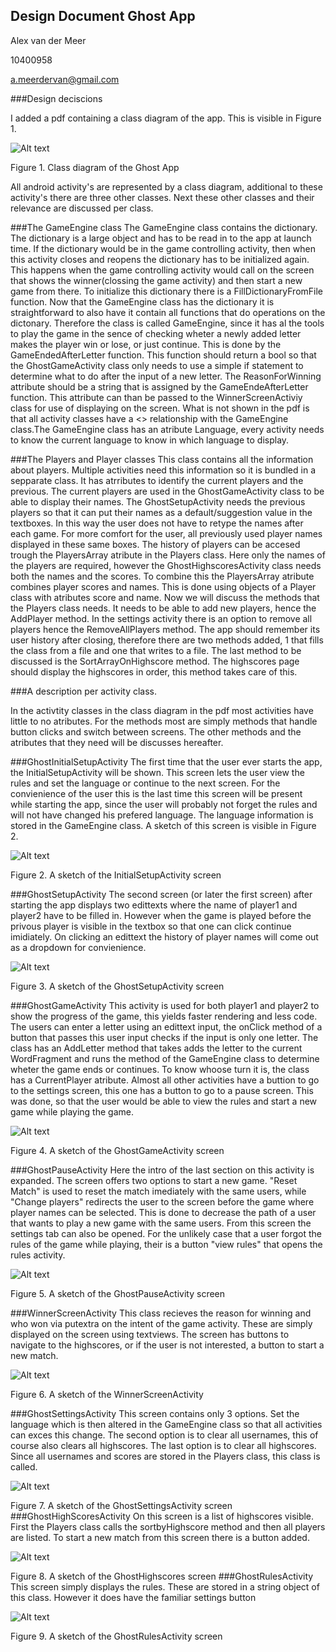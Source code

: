 ## Design Document Ghost App

Alex van der Meer

10400958

a.meerdervan@gmail.com

###Design deciscions

I added a pdf containing a class diagram of the app. This is visible in Figure 1. 

![Alt text](UML.jpg)

Figure 1. Class diagram of the Ghost App

All android activity's are represented by a class diagram, additional to these activity's there are three other classes. 
Next these other classes and their relevance are discussed per class. 

###The GameEngine class
The GameEngine class contains the dictionary. The dictionary is a large object and has to be read in to the app at launch time. If the dictionary would be in the game controlling activity, then when this activity closes and reopens the dictionary has to be initialized again. This happens when the game controlling activity would call on the screen that shows the winner(clossing the game activity) and then start a new game from there. To initialize this dictionary there is a FillDictionaryFromFile function. 
Now that the GameEngine class has the dictionary it is straightforward to also have it contain all functions that do operations on the dictonary. Therefore the class is called GameEngine, since it has al the tools to play the game in the sence of checking wheter a newly added letter makes the player win or lose, or just continue. This is done by the GameEndedAfterLetter function. This function should return a bool so that the GhostGameActivity class only needs to use a simple if statement to determine what to do after the input of a new letter. The ReasonForWinning attribute should be a string that is assigned by the GameEndeAfterLetter function. This attribute can than be passed to the WinnerScreenActiviy class for use of displaying on the screen.
What is not shown in the pdf is that all activity classes have a <<uses>> relationship with the GameEngine class.The GameEngine class has an atribute Language, every activity needs to know the current language to know in which language to display. 

###The Players and Player classes
This class contains all the information about players. Multiple activities need this information so it is bundled in a sepparate class. It has atrributes to identify the current players and the previous. 
The current players are used in the GhostGameActivity class to be able to display their names. The GhostSetupActivity needs the previous players so that it can put their names as a default/suggestion value in the textboxes. In this way the user does not have to retype the names after each game.
For more comfort for the user, all previously used player names displayed in these same boxes. The history of players can be accesed trough the PlayersArray atribute in the Players class. Here only the names of the players are required, however the GhostHighscoresActivity class needs both the names and the scores. To combine this the PlayersArray atribute combines player scores and names. This is done using objects of a Player class with atributes score and name. Now we will discuss the methods that the Players class needs. It needs to be able to add new players, hence the AddPlayer method. In the settings activity there is an option to remove all players hence the RemoveAllPlayers method. The app should remember its user history after closing, therefore there are two methods added, 1 that fills the class from a file and one that writes to a file. 
The last method to be discussed is the SortArrayOnHighscore method. The highscores page should display the highscores in order, this method takes care of this. 

###A description per activity class. 

In the activtity classes in the class diagram in the pdf most activities have little to no atributes. For the methods most are simply methods that handle button clicks and switch between screens. 
The other methods and the atributes that they need will be discusses hereafter. 

###GhostInitialSetupActivity
The first time that the user ever starts the app, the InitialSetupActivity will be shown. This screen lets the user view the rules and set the language or continue to the next screen. For the convienience of the user this is the last time this screen will be present while starting the app, since the user will probably not forget the rules and will not have changed his prefered language. The language information is stored in the GameEngine class. 
A sketch of this screen is visible in Figure 2. 

![Alt text](GISAS.jpg)

Figure 2. A sketch of the InitialSetupActivity screen

###GhostSetupActivity
The second screen (or later the first screen) after starting the app displays two edittexts where the name of player1 and player2 have to be filled in. However when the game is played before the privous player is visible in the textbox so that one can click continue imidiately. On clicking an edittext the history of player names will come out as a dropdown for convienience. 

![Alt text](GSAS.jpg)

Figure 3. A sketch of the GhostSetupActivity screen

###GhostGameActivity
This activity is used for both player1 and player2 to show the progress of the game, this yields faster rendering and less code. The users can enter a letter using an edittext input, the onClick method of a button that passes this user input checks if the input is only one letter. The class has an AddLetter method that takes adds the letter to the current WordFragment and runs the method of the GameEngine class to determine wheter the game ends or continues. To know whoose turn it is, the class has a CurrentPlayer atribute. Almost all other activities have a buttion to go to the settings screen, this one has a button to go to a pause screen. This was done, so that the user would be able to view the rules and start a new game while playing the game.

![Alt text](GGAS.jpg)

Figure 4. A sketch of the GhostGameActivity screen 

###GhostPauseActivity
Here the intro of the last section on this activity is expanded. The screen offers two options to start a new game. "Reset Match" is used to reset the match imediately with the same users, while "Change players" redirects the user to the screen before the game where player names can be selected. This is done to decrease the path of a user that wants to play a new game with the same users. From this screen the settings tab can also be opened. For the unlikely case that a user forgot the rules of the game while playing, their is a button "view rules" that opens the rules activity. 

![Alt text](GPAS.jpg)

Figure 5. A sketch of the GhostPauseActivity screen 

###WinnerScreenActivity
This class recieves the reason for winning and who won via putextra on the intent of the game activity. These are simply displayed on the screen using textviews. The screen has buttons to navigate to the highscores, or if the user is not interested, a button to start a new match. 

![Alt text](GWSAS.jpg)

Figure 6. A sketch of the WinnerScreenActivity

###GhostSettingsActivity
This screen contains only 3 options. Set the language which is then altered in the GameEngine class so that all activities can exces this change. The second option is to clear all usernames, this of course also clears all highscores. The last option is to clear all highscores. Since all usernames and scores are stored in the Players class, this class is called. 

![Alt text](settings.jpg)

Figure 7. A sketch of the GhostSettingsActivity screen 
###GhostHighScoresActivity
On this screen is a list of highscores visible. First the Players class calls the sortbyHighscore method and then all players are listed. To start a new match from this screen there is a button added. 

![Alt text](GHAS.jpg)

Figure 8. A sketch of the GhostHighscores screen
###GhostRulesActivity
This screen simply displays the rules. These are stored in a string object of this class. 
However it does have the familiar settings button

![Alt text](GRAS.jpg)

Figure 9. A sketch of the GhostRulesActivity screen  


